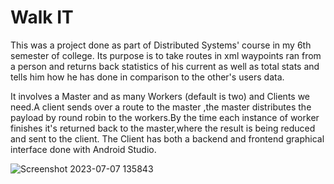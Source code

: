 # Walk IT

This was a project done as part of Distributed Systems' course in my 6th semester of college.
Its purpose is to take routes in xml waypoints ran from a person and returns back
statistics of his current as well as total stats and tells him how he has done in comparison to the 
other's users data.

It involves a Master and as many Workers (default is two) and Clients we need.A client sends over a route
to the master ,the master distributes the payload by round robin to the workers.By the time each instance
of worker finishes it's returned back to the master,where the result is being reduced and sent to the client.
The Client has both a backend and frontend graphical interface done with Android Studio.


![Screenshot 2023-07-07 135843](https://github.com/VisualDivider486/DistributedSystems/assets/72051251/42a3957f-d0ef-4a68-a346-d2b3f699354a)

